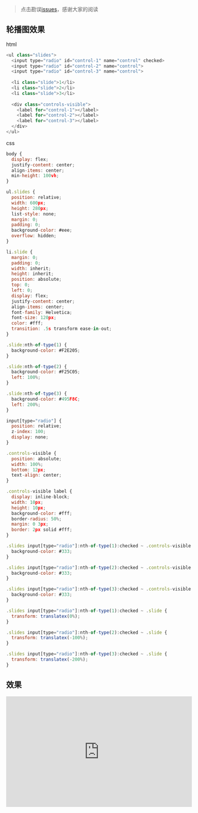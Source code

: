 > 点击勘误[issues](https://github.com/webVueBlog/tailwindcss-chinese/issues)，感谢大家的阅读

## 轮播图效果

html

```js
<ul class="slides">
  <input type="radio" id="control-1" name="control" checked>
  <input type="radio" id="control-2" name="control">
  <input type="radio" id="control-3" name="control">
  
  <li class="slide">1</li>
  <li class="slide">2</li>
  <li class="slide">3</li>
  
  <div class="controls-visible">
    <label for="control-1"></label>
    <label for="control-2"></label>
    <label for="control-3"></label>
  </div>
</ul>
```

css

```js
body {
  display: flex;
  justify-content: center;
  align-items: center;
  min-height: 100vh;
}

ul.slides {
  position: relative;
  width: 600px;
  height: 280px;
  list-style: none;
  margin: 0;
  padding: 0;
  background-color: #eee;
  overflow: hidden;
}

li.slide {
  margin: 0;
  padding: 0;
  width: inherit;
  height: inherit;
  position: absolute;
  top: 0;
  left: 0;
  display: flex;
  justify-content: center;
  align-items: center;
  font-family: Helvetica;
  font-size: 120px;
  color: #fff;
  transition: .5s transform ease-in-out;
}

.slide:nth-of-type(1) {
  background-color: #F2E205;
}

.slide:nth-of-type(2) {
  background-color: #F25C05;
  left: 100%;
}

.slide:nth-of-type(3) {
  background-color: #495F8C;
  left: 200%;
}

input[type="radio"] {
  position: relative;
  z-index: 100;
  display: none;
}

.controls-visible {
  position: absolute;
  width: 100%;
  bottom: 12px;
  text-align: center;
}

.controls-visible label {
  display: inline-block;
  width: 10px;
  height: 10px;
  background-color: #fff;
  border-radius: 50%;
  margin: 0 3px;
  border: 2px solid #fff;
}

.slides input[type="radio"]:nth-of-type(1):checked ~ .controls-visible label:nth-of-type(1) {
  background-color: #333;
}

.slides input[type="radio"]:nth-of-type(2):checked ~ .controls-visible label:nth-of-type(2) {
  background-color: #333;
}

.slides input[type="radio"]:nth-of-type(3):checked ~ .controls-visible label:nth-of-type(3) {
  background-color: #333;
}

.slides input[type="radio"]:nth-of-type(1):checked ~ .slide {
  transform: translatex(0%);
}

.slides input[type="radio"]:nth-of-type(2):checked ~ .slide {
  transform: translatex(-100%);
}

.slides input[type="radio"]:nth-of-type(3):checked ~ .slide {
  transform: translatex(-200%);
}
```

## 效果

<iframe height="300" style="width: 100%;" scrolling="no" title="轮播图效果" src="https://codepen.io/webvueblog/embed/qBxjdmv?default-tab=css%2Cresult" frameborder="no" loading="lazy" allowtransparency="true" allowfullscreen="true">
  See the Pen <a href="https://codepen.io/webvueblog/pen/qBxjdmv">
  轮播图效果</a> by 我是哪吒（达达） (<a href="https://codepen.io/webvueblog">@webvueblog</a>)
  on <a href="https://codepen.io">CodePen</a>.
</iframe>